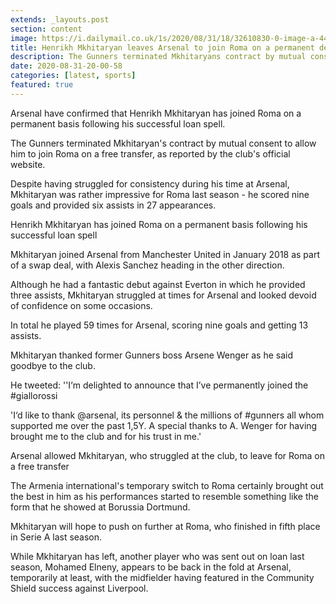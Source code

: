 ```yaml
---
extends: _layouts.post
section: content
image: https://i.dailymail.co.uk/1s/2020/08/31/18/32610830-0-image-a-44_1598895616856.jpg 
title: Henrikh Mkhitaryan leaves Arsenal to join Roma on a permanent deal after successful loan spell 
description: The Gunners terminated Mkhitaryans contract by mutual consent to allow him to join Roma on a free transfer, as reported by the clubs official website. 
date: 2020-08-31-20-00-58 
categories: [latest, sports] 
featured: true 
--- 
```

Arsenal have confirmed that Henrikh Mkhitaryan has joined Roma on a permanent basis following his successful loan spell.

The Gunners terminated Mkhitaryan's contract by mutual consent to allow him to join Roma on a free transfer, as reported by the club's official website. 

Despite having struggled for consistency during his time at Arsenal, Mkhitaryan was rather impressive for Roma last season - he scored nine goals and provided six assists in 27 appearances.

Henrikh Mkhitaryan has joined Roma on a permanent basis following his successful loan spell

Mkhitaryan joined Arsenal from Manchester United in January 2018 as part of a swap deal, with Alexis Sanchez heading in the other direction. 

Although he had a fantastic debut against Everton in which he provided three assists, Mkhitaryan struggled at times for Arsenal and looked devoid of confidence on some occasions.

In total he played 59 times for Arsenal, scoring nine goals and getting 13 assists. 

Mkhitaryan thanked former Gunners boss Arsene Wenger as he said goodbye to the club.

He tweeted: ''I‘m delighted to announce that I’ve permanently joined the #giallorossi

'I‘d like to thank @arsenal, its personnel & the millions of #gunners all whom supported me over the past 1,5Y. A special thanks to A. Wenger for having brought me to the club and for his trust in me.'



Arsenal allowed Mkhitaryan, who struggled at the club, to leave for Roma on a free transfer

The Armenia international's temporary switch to Roma certainly brought out the best in him as his performances started to resemble something like the form that he showed at Borussia Dortmund. 

Mkhitaryan will hope to push on further at Roma, who finished in fifth place in Serie A last season.

While Mkhitaryan has left, another player who was sent out on loan last season, Mohamed Elneny, appears to be back in the fold at Arsenal, temporarily at least, with the midfielder having featured in the Community Shield success against Liverpool.  

